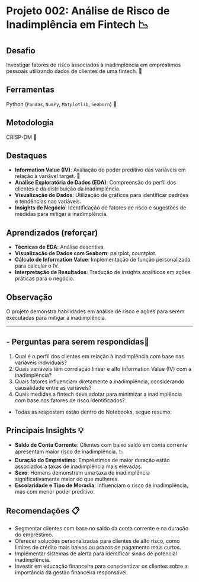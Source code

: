 # Projeto 002: Análise de Risco de Inadimplência em Fintech 📉

## Desafio
Investigar fatores de risco associados à inadimplência em empréstimos pessoais utilizando dados de clientes de uma fintech. 🔎

## Ferramentas
Python (`Pandas`, `NumPy`, `Matplotlib`, `Seaborn`) 🐍

## Metodologia
CRISP-DM 🔁

## Destaques
- **Information Value (IV)**: Avaliação do poder preditivo das variáveis em relação à variável target. 🎯
- **Análise Exploratória de Dados (EDA)**: Compreensão do perfil dos clientes e da distribuição da inadimplência. 
- **Visualização de Dados**: Utilização de gráficos para identificar padrões e tendências nas variáveis. 
- **Insights de Negócio**: Identificação de fatores de risco e sugestões de medidas para mitigar a inadimplência.

## Aprendizados (reforçar)
- **Técnicas de EDA**: Análise descritiva.
- **Visualização de Dados com Seaborn**: pairplot, countplot.
- **Cálculo de Information Value**: Implementação de função personalizada para calcular o IV. 
- **Interpretação de Resultados**: Tradução de insights analíticos em ações práticas para o negócio.

## Observação
O projeto demonstra habilidades em análise de risco e ações para serem executadas para mitigar a inadimplência.


---

## - **Perguntas para serem respondidas**🚨
1. Qual é o perfil dos clientes em relação à inadimplência com base nas variáveis individuais?
2. Quais variáveis têm correlação linear e alto Information Value (IV) com a inadimplência?
3. Quais fatores influenciam diretamente a inadimplência, considerando causalidade entre as variáveis?
4. Quais medidas a fintech deve adotar para minimizar a inadimplência com base nos fatores de risco identificados?
-  Todas as respostam estão dentro do Notebooks, segue resumo:

## Principais Insights 💡
- **Saldo de Conta Corrente**: Clientes com baixo saldo em conta corrente apresentam maior risco de inadimplência. 📉
- **Duração do Empréstimo**: Empréstimos de maior duração estão associados a taxas de inadimplência mais elevadas. 
- **Sexo**: Homens demonstram uma taxa de inadimplência significativamente maior do que mulheres.
- **Escolaridade e Tipo de Moradia**: Influenciam o risco de inadimplência, mas com menor poder preditivo.

## Recomendações 📋
- Segmentar clientes com base no saldo da conta corrente e na duração do empréstimo. 
- Oferecer soluções personalizadas para clientes de alto risco, como limites de crédito mais baixos ou prazos de pagamento mais curtos. 
- Implementar sistemas de alerta para identificar sinais de potencial inadimplência. 
- Investir em educação financeira para conscientizar os clientes sobre a importância da gestão financeira responsável. 

